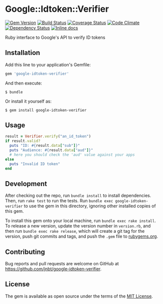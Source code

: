 # Google::Idtoken::Verifier

[![Gem Version](https://badge.fury.io/rb/google-idtoken-verifier.svg)](http://badge.fury.io/rb/google-idtoken-verifier)
[![Build Status](https://travis-ci.org/jnbt/google-idtoken-verifier.svg?branch=master)](https://travis-ci.org/jnbt/google-idtoken-verifier)
[![Coverage Status](https://coveralls.io/repos/jnbt/google-idtoken-verifier/badge.svg?branch=master&service=github)](https://coveralls.io/r/jnbt/google-idtoken-verifier?branch=master)
[![Code Climate](https://codeclimate.com/github/jnbt/google-idtoken-verifier/badges/gpa.svg)](https://codeclimate.com/github/jnbt/google-idtoken-verifier)
[![Dependency Status](https://gemnasium.com/jnbt/google-idtoken-verifier.svg)](https://gemnasium.com/jnbt/google-idtoken-verifier)
[![Inline docs](https://inch-ci.org/github/jnbt/google-idtoken-verifier.svg?branch=master)](https://inch-ci.org/github/jnbt/google-idtoken-verifier)

Ruby interface to Google's API to verify ID tokens

## Installation

Add this line to your application's Gemfile:

```ruby
gem 'google-idtoken-verifier'
```

And then execute:

    $ bundle

Or install it yourself as:

    $ gem install google-idtoken-verifier

## Usage

```ruby
result = Verifier.verify("an_id_token")
if result.valid?
  puts "ID: #{result.data["sub"]}"
  puts "Audience: #{result.data["aud"]}"
  # here you should check the 'aud' value against your apps
else
  puts "Invalid ID token"
end
```

## Development

After checking out the repo, run `bundle install` to install dependencies. Then, run `rake test` to run the tests. Run `bundle exec google-idtoken-verifier` to use the gem in this directory, ignoring other installed copies of this gem.

To install this gem onto your local machine, run `bundle exec rake install`. To release a new version, update the version number in `version.rb`, and then run `bundle exec rake release`, which will create a git tag for the version, push git commits and tags, and push the `.gem` file to [rubygems.org](https://rubygems.org).

## Contributing

Bug reports and pull requests are welcome on GitHub at https://github.com/jnbt/google-idtoken-verifier.

## License

The gem is available as open source under the terms of the [MIT License](http://opensource.org/licenses/MIT).
